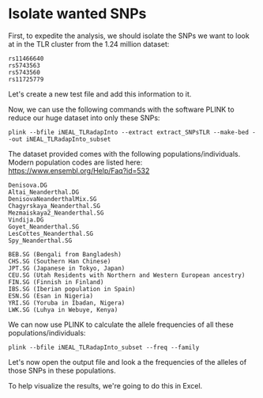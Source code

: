# Isolate wanted SNPs #

First, to expedite the analysis, we should isolate the SNPs we want to look at in the TLR cluster from the 1.24 million dataset:

    rs11466640
    rs5743563
    rs5743560
    rs11725779

Let's create a new test file and add this information to it.

Now, we can use the following commands with the software PLINK to reduce our huge dataset into only these SNPs:

    plink --bfile iNEAL_TLRadapInto --extract extract_SNPsTLR --make-bed --out iNEAL_TLRadapInto_subset

The dataset provided comes with the following populations/individuals. Modern population codes are listed here:
https://www.ensembl.org/Help/Faq?id=532

    Denisova.DG
    Altai_Neanderthal.DG
    DenisovaNeanderthalMix.SG
    Chagyrskaya_Neanderthal.SG
    Mezmaiskaya2_Neanderthal.SG
    Vindija.DG
    Goyet_Neanderthal.SG
    LesCottes_Neanderthal.SG
    Spy_Neanderthal.SG
    
    BEB.SG (Bengali from Bangladesh)
    CHS.SG (Southern Han Chinese)
    JPT.SG (Japanese in Tokyo, Japan)
    CEU.SG (Utah Residents with Northern and Western European ancestry)
    FIN.SG (Finnish in Finland)
    IBS.SG (Iberian population in Spain)
    ESN.SG (Esan in Nigeria)
    YRI.SG (Yoruba in Ibadan, Nigera)
    LWK.SG (Luhya in Webuye, Kenya)   

We can now use PLINK to calculate the allele frequencies of all these populations/individuals:

    plink --bfile iNEAL_TLRadapInto_subset --freq --family

Let's now open the output file and look a the frequencies of the alleles of those SNPs in these populations.

To help visualize the results, we're going to do this in Excel.

